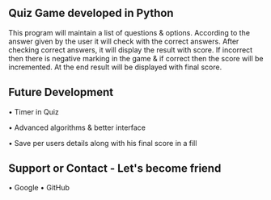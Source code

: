 ## Quiz Game developed in Python
This program will maintain a list of questions & options. According to the answer given by the user it will check with the correct answers. After checking correct answers, it will display the result with score. If incorrect then there is negative marking in the game & if correct then the score will be incremented. At the end result will be displayed with final score.

## Future Development
•	Timer in Quiz

•	Advanced algorithms & better interface 

•	Save per users details along with his final score in a fill 

## Support or Contact - Let's become friend
•	Google 
•	GitHub 

